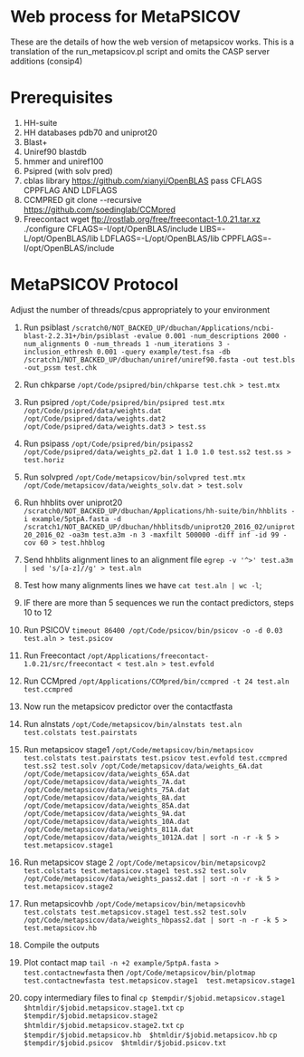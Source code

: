 # Web process for MetaPSICOV

These are the details of how the web version of metapsicov works. This is
a translation of the run_metapsicov.pl script and omits the CASP server
additions (consip4)

# Prerequisites

1. HH-suite
2. HH databases pdb70 and uniprot20
3. Blast+
4. Uniref90 blastdb
5. hmmer and uniref100
6. Psipred (with solv pred)
7. cblas library https://github.com/xianyi/OpenBLAS pass CFLAGS CPPFLAG AND LDFLAGS
8. CCMPRED git clone --recursive https://github.com/soedinglab/CCMpred
9. Freecontact wget ftp://rostlab.org/free/freecontact-1.0.21.tar.xz
     ./configure CFLAGS=-I/opt/OpenBLAS/include LIBS=-L/opt/OpenBLAS/lib LDFLAGS=-L/opt/OpenBLAS/lib CPPFLAGS=-I/opt/OpenBLAS/include

# MetaPSICOV Protocol

Adjust the number of threads/cpus appropriately to your environment

1. Run psiblast
`/scratch0/NOT_BACKED_UP/dbuchan/Applications/ncbi-blast-2.2.31+/bin/psiblast -evalue 0.001 -num_descriptions 2000 -num_alignments 0 -num_threads 1 -num_iterations 3 -inclusion_ethresh 0.001 -query example/test.fsa -db /scratch1/NOT_BACKED_UP/dbuchan/uniref/uniref90.fasta -out test.bls -out_pssm test.chk`
2. Run chkparse
`/opt/Code/psipred/bin/chkparse test.chk > test.mtx`

3. Run psipred
`/opt/Code/psipred/bin/psipred test.mtx /opt/Code/psipred/data/weights.dat /opt/Code/psipred/data/weights.dat2 /opt/Code/psipred/data/weights.dat3 > test.ss`
4. Run psipass
`/opt/Code/psipred/bin/psipass2 /opt/Code/psipred/data/weights_p2.dat 1 1.0 1.0 test.ss2 test.ss > test.horiz`
5. Run solvpred
`/opt/Code/metapsicov/bin/solvpred test.mtx /opt/Code/metapsicov/data/weights_solv.dat > test.solv`

6. Run hhblits over uniprot20
`/scratch0/NOT_BACKED_UP/dbuchan/Applications/hh-suite/bin/hhblits -i example/5ptpA.fasta -d /scratch1/NOT_BACKED_UP/dbuchan/hhblitsdb/uniprot20_2016_02/uniprot20_2016_02 -oa3m test.a3m -n 3 -maxfilt 500000 -diff inf -id 99 -cov 60 > test.hhblog`
7. Send hhblits alignment lines to an alignment file
`egrep -v '^>' test.a3m | sed 's/[a-z]//g' > test.aln`
8.  Test how many alignments lines we have
`cat test.aln | wc -l`;
9. IF there are more than 5 sequences we run the contact predictors, steps 10 to 12
10. Run PSICOV
`timeout 86400 /opt/Code/psicov/bin/psicov -o -d 0.03 test.aln > test.psicov`
11. Run Freecontact
`/opt/Applications/freecontact-1.0.21/src/freecontact < test.aln > test.evfold`
12. Run CCMpred
`/opt/Applications/CCMpred/bin/ccmpred -t 24 test.aln test.ccmpred`
13. Now run the metapsicov predictor over the contactfasta
14. Run alnstats
`/opt/Code/metapsicov/bin/alnstats test.aln test.colstats test.pairstats`
15. Run metapsicov stage1
`/opt/Code/metapsicov/bin/metapsicov test.colstats test.pairstats test.psicov test.evfold test.ccmpred test.ss2 test.solv /opt/Code/metapsicov/data/weights_6A.dat /opt/Code/metapsicov/data/weights_65A.dat /opt/Code/metapsicov/data/weights_7A.dat /opt/Code/metapsicov/data/weights_75A.dat /opt/Code/metapsicov/data/weights_8A.dat /opt/Code/metapsicov/data/weights_85A.dat /opt/Code/metapsicov/data/weights_9A.dat /opt/Code/metapsicov/data/weights_10A.dat /opt/Code/metapsicov/data/weights_811A.dat /opt/Code/metapsicov/data/weights_1012A.dat | sort -n -r -k 5 > test.metapsicov.stage1`
16. Run metapsicov stage 2
`/opt/Code/metapsicov/bin/metapsicovp2 test.colstats test.metapsicov.stage1 test.ss2 test.solv /opt/Code/metapsicov/data/weights_pass2.dat | sort -n -r -k 5 > test.metapsicov.stage2`
17. Run metapsicovhb
`/opt/Code/metapsicov/bin/metapsicovhb test.colstats test.metapsicov.stage1 test.ss2 test.solv /opt/Code/metapsicov/data/weights_hbpass2.dat | sort -n -r -k 5 > test.metapsicov.hb`
18. Compile the outputs
19. Plot contact map
`tail -n +2 example/5ptpA.fasta > test.contactnewfasta`
then
`/opt/Code/metapsicov/bin/plotmap test.contactnewfasta test.metapsicov.stage1  test.metapsicov.stage1`
20. copy intermediary files to final
`cp $tempdir/$jobid.metapsicov.stage1  $htmldir/$jobid.metapsicov.stage1.txt`
`cp $tempdir/$jobid.metapsicov.stage2  $htmldir/$jobid.metapsicov.stage2.txt`
`cp $tempdir/$jobid.metapsicov.hb  $htmldir/$jobid.metapsicov.hb`
`cp $tempdir/$jobid.psicov  $htmldir/$jobid.psicov.txt`
